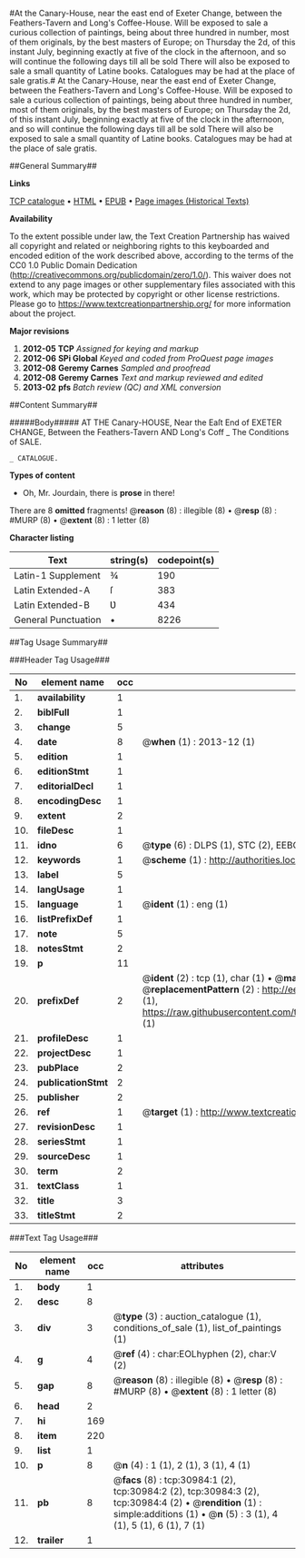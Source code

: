 #At the Canary-House, near the east end of Exeter Change, between the Feathers-Tavern and Long's Coffee-House. Will be exposed to sale a curious collection of paintings, being about three hundred in number, most of them originals, by the best masters of Europe; on Thursday the 2d, of this instant July, beginning exactly at five of the clock in the afternoon, and so will continue the following days till all be sold There will also be exposed to sale a small quantity of Latine books. Catalogues may be had at the place of sale gratis.#
At the Canary-House, near the east end of Exeter Change, between the Feathers-Tavern and Long's Coffee-House. Will be exposed to sale a curious collection of paintings, being about three hundred in number, most of them originals, by the best masters of Europe; on Thursday the 2d, of this instant July, beginning exactly at five of the clock in the afternoon, and so will continue the following days till all be sold There will also be exposed to sale a small quantity of Latine books. Catalogues may be had at the place of sale gratis.

##General Summary##

**Links**

[TCP catalogue](http://www.ota.ox.ac.uk/tcp/)  • 
[HTML](http://tei.it.ox.ac.uk/tcp/Texts-HTML/free/A35/A35477.html)  • 
[EPUB](http://tei.it.ox.ac.uk/tcp/Texts-EPUB/free/A35/A35477.epub) • 
[Page images (Historical Texts)](https://historicaltexts.jisc.ac.uk/eebo-99826581e)

**Availability**

To the extent possible under law, the Text Creation Partnership has waived all copyright and related or neighboring rights to this keyboarded and encoded edition of the work described above, according to the terms of the CC0 1.0 Public Domain Dedication (http://creativecommons.org/publicdomain/zero/1.0/). This waiver does not extend to any page images or other supplementary files associated with this work, which may be protected by copyright or other license restrictions. Please go to https://www.textcreationpartnership.org/ for more information about the project.

**Major revisions**

1. __2012-05__ __TCP__ *Assigned for keying and markup*
1. __2012-06__ __SPi Global__ *Keyed and coded from ProQuest page images*
1. __2012-08__ __Geremy Carnes__ *Sampled and proofread*
1. __2012-08__ __Geremy Carnes__ *Text and markup reviewed and edited*
1. __2013-02__ __pfs__ *Batch review (QC) and XML conversion*

##Content Summary##

#####Body#####
AT THE Canary-HOUSE, Near the Eaſt End of EXETER CHANGE, Between the Feathers-Tavern AND Long's Coff
    _ The Conditions of SALE.

    _ CATALOGUE.

**Types of content**

  * Oh, Mr. Jourdain, there is **prose** in there!

There are 8 **omitted** fragments! 
 @__reason__ (8) : illegible (8)  •  @__resp__ (8) : #MURP (8)  •  @__extent__ (8) : 1 letter (8)

**Character listing**


|Text|string(s)|codepoint(s)|
|---|---|---|
|Latin-1 Supplement|¾|190|
|Latin Extended-A|ſ|383|
|Latin Extended-B|Ʋ|434|
|General Punctuation|•|8226|

##Tag Usage Summary##

###Header Tag Usage###

|No|element name|occ|attributes|
|---|---|---|---|
|1.|__availability__|1||
|2.|__biblFull__|1||
|3.|__change__|5||
|4.|__date__|8| @__when__ (1) : 2013-12 (1)|
|5.|__edition__|1||
|6.|__editionStmt__|1||
|7.|__editorialDecl__|1||
|8.|__encodingDesc__|1||
|9.|__extent__|2||
|10.|__fileDesc__|1||
|11.|__idno__|6| @__type__ (6) : DLPS (1), STC (2), EEBO-CITATION (1), PROQUEST (1), VID (1)|
|12.|__keywords__|1| @__scheme__ (1) : http://authorities.loc.gov/ (1)|
|13.|__label__|5||
|14.|__langUsage__|1||
|15.|__language__|1| @__ident__ (1) : eng (1)|
|16.|__listPrefixDef__|1||
|17.|__note__|5||
|18.|__notesStmt__|2||
|19.|__p__|11||
|20.|__prefixDef__|2| @__ident__ (2) : tcp (1), char (1)  •  @__matchPattern__ (2) : ([0-9\-]+):([0-9IVX]+) (1), (.+) (1)  •  @__replacementPattern__ (2) : http://eebo.chadwyck.com/downloadtiff?vid=$1&page=$2 (1), https://raw.githubusercontent.com/textcreationpartnership/Texts/master/tcpchars.xml#$1 (1)|
|21.|__profileDesc__|1||
|22.|__projectDesc__|1||
|23.|__pubPlace__|2||
|24.|__publicationStmt__|2||
|25.|__publisher__|2||
|26.|__ref__|1| @__target__ (1) : http://www.textcreationpartnership.org/docs/. (1)|
|27.|__revisionDesc__|1||
|28.|__seriesStmt__|1||
|29.|__sourceDesc__|1||
|30.|__term__|2||
|31.|__textClass__|1||
|32.|__title__|3||
|33.|__titleStmt__|2||


###Text Tag Usage###

|No|element name|occ|attributes|
|---|---|---|---|
|1.|__body__|1||
|2.|__desc__|8||
|3.|__div__|3| @__type__ (3) : auction_catalogue (1), conditions_of_sale (1), list_of_paintings (1)|
|4.|__g__|4| @__ref__ (4) : char:EOLhyphen (2), char:V (2)|
|5.|__gap__|8| @__reason__ (8) : illegible (8)  •  @__resp__ (8) : #MURP (8)  •  @__extent__ (8) : 1 letter (8)|
|6.|__head__|2||
|7.|__hi__|169||
|8.|__item__|220||
|9.|__list__|1||
|10.|__p__|8| @__n__ (4) : 1 (1), 2 (1), 3 (1), 4 (1)|
|11.|__pb__|8| @__facs__ (8) : tcp:30984:1 (2), tcp:30984:2 (2), tcp:30984:3 (2), tcp:30984:4 (2)  •  @__rendition__ (1) : simple:additions (1)  •  @__n__ (5) : 3 (1), 4 (1), 5 (1), 6 (1), 7 (1)|
|12.|__trailer__|1||
